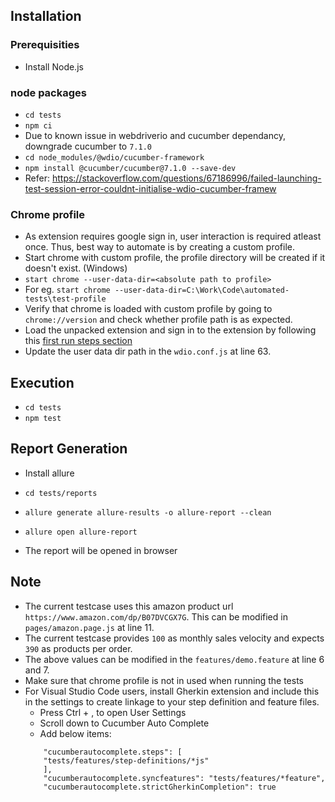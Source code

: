 ## Installation

### Prerequisities
- Install Node.js 

### node packages

- `cd tests`
- `npm ci`
- Due to known issue in webdriverio and cucumber dependancy, downgrade cucumber to `7.1.0`
- `cd node_modules/@wdio/cucumber-framework`
- `npm install @cucumber/cucumber@7.1.0 --save-dev`
- Refer: https://stackoverflow.com/questions/67186996/failed-launching-test-session-error-couldnt-initialise-wdio-cucumber-framew

### Chrome profile

- As extension requires google sign in, user interaction is required atleast once. Thus, best way to automate is by creating a custom profile.
- Start chrome with custom profile, the profile directory will be created if it doesn't exist. (Windows)
- `start chrome --user-data-dir=<absolute path to profile>`
- For eg. `start chrome --user-data-dir=C:\Work\Code\automated-tests\test-profile`
- Verify that chrome is loaded with custom profile by going to `chrome://version` and check whether profile path is as expected.
- Load the unpacked extension and sign in to the extension by following this [first run steps section](https://gitlab.com/white-sand/whitesand-data-services-browser-extension#first-run)
- Update the user data dir path in the `wdio.conf.js` at line 63.

## Execution

- `cd tests`
- `npm test`

## Report Generation

- Install allure

- `cd tests/reports`
- `allure generate allure-results -o allure-report --clean`
- `allure open allure-report`
- The report will be opened in browser

## Note

- The current testcase uses this amazon product url `https://www.amazon.com/dp/B07DVCGX7G`. This can be modified in `pages/amazon.page.js` at line 11.
- The current testcase provides `100` as monthly sales velocity and expects `390` as products per order.
- The above values can be modified in the `features/demo.feature` at line 6 and 7.
- Make sure that chrome profile is not in used when running the tests
- For Visual Studio Code users, install Gherkin extension and include this in the settings to create linkage to your step definition and feature files. 
    - Press Ctrl + , to open User Settings
    - Scroll down to Cucumber Auto Complete
    - Add below items:
    ```
    	"cucumberautocomplete.steps": [ 
	    "tests/features/step-definitions/*js"
	    ],
	    "cucumberautocomplete.syncfeatures": "tests/features/*feature", 
	    "cucumberautocomplete.strictGherkinCompletion": true
    ```